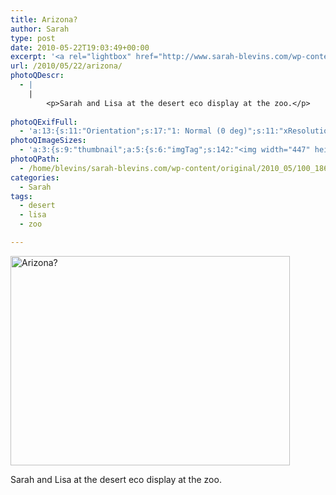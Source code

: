 ```yaml
---
title: Arizona?
author: Sarah
type: post
date: 2010-05-22T19:03:49+00:00
excerpt: '<a rel="lightbox" href="http://www.sarah-blevins.com/wp-content/main/2010_05/100_1860.jpg" title="Arizona?"><img width="447" height="335" alt="Arizona?" src="http://www.sarah-blevins.com/wp-content/thumbnail/2010_05/100_1860.jpg" class="photoQexcerpt photoQLinkImg" /></a>'
url: /2010/05/22/arizona/
photoQDescr:
  - |
    |
        <p>Sarah and Lisa at the desert eco display at the zoo.</p>
        
photoQExifFull:
  - 'a:13:{s:11:"Orientation";s:17:"1: Normal (0 deg)";s:11:"xResolution";s:2:"72";s:11:"yResolution";s:2:"72";s:14:"ResolutionUnit";s:4:"Inch";s:8:"Software";s:15:"QuickTime 7.6.6";s:8:"DateTime";s:19:"2010:05:23 17:28:12";s:12:"HostComputer";s:15:"Mac OS X 10.6.3";s:11:"ExifVersion";s:11:"version 2.2";s:16:"DateTimeOriginal";s:19:"2010:05:22 16:32:00";s:10:"ColorSpace";s:4:"sRGB";s:14:"ExifImageWidth";s:11:"1280 pixels";s:15:"ExifImageHeight";s:10:"960 pixels";s:20:"FocalLength35mmEquiv";s:0:"";}'
photoQImageSizes:
  - 'a:3:{s:9:"thumbnail";a:5:{s:6:"imgTag";s:142:"<img width="447" height="335" alt="Arizona?" src="http://www.sarah-blevins.com/wp-content/thumbnail/2010_05/100_1860.jpg" class="PhotoQImg" />";s:6:"imgUrl";s:70:"http://www.sarah-blevins.com/wp-content/thumbnail/2010_05/100_1860.jpg";s:7:"imgPath";s:73:"/home/blevins/sarah-blevins.com/wp-content/thumbnail/2010_05/100_1860.jpg";s:8:"imgWidth";s:3:"447";s:9:"imgHeight";s:3:"335";}s:4:"main";a:5:{s:6:"imgTag";s:137:"<img width="700" height="525" alt="Arizona?" src="http://www.sarah-blevins.com/wp-content/main/2010_05/100_1860.jpg" class="PhotoQImg" />";s:6:"imgUrl";s:65:"http://www.sarah-blevins.com/wp-content/main/2010_05/100_1860.jpg";s:7:"imgPath";s:68:"/home/blevins/sarah-blevins.com/wp-content/main/2010_05/100_1860.jpg";s:8:"imgWidth";s:3:"700";s:9:"imgHeight";s:3:"525";}s:8:"original";a:5:{s:6:"imgTag";s:142:"<img width="1280" height="960" alt="Arizona?" src="http://www.sarah-blevins.com/wp-content/original/2010_05/100_1860.jpg" class="PhotoQImg" />";s:6:"imgUrl";s:69:"http://www.sarah-blevins.com/wp-content/original/2010_05/100_1860.jpg";s:7:"imgPath";s:72:"/home/blevins/sarah-blevins.com/wp-content/original/2010_05/100_1860.jpg";s:8:"imgWidth";s:4:"1280";s:9:"imgHeight";s:3:"960";}}'
photoQPath:
  - /home/blevins/sarah-blevins.com/wp-content/original/2010_05/100_1860.jpg
categories:
  - Sarah
tags:
  - desert
  - lisa
  - zoo

---
```

<a rel="lightbox" href="http://www.sarah-blevins.com/wp-content/original/2010_05/100_1860.jpg" title="Arizona?"><img width="447" height="335" alt="Arizona?" src="http://www.sarah-blevins.com/wp-content/thumbnail/2010_05/100_1860.jpg" class="photoQcontent photoQLinkImg" /></a>

<div class="photoQDescr">
  <p>
    Sarah and Lisa at the desert eco display at the zoo.
  </p>
</div>
